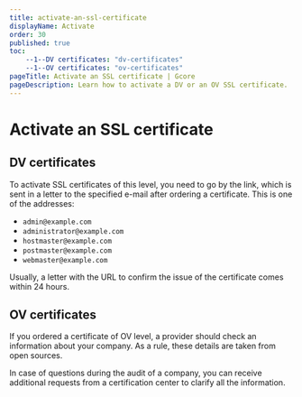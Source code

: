 ```yaml
---
title: activate-an-ssl-certificate
displayName: Activate
order: 30
published: true
toc:
    --1--DV certificates: "dv-certificates"
    --1--OV certificates: "ov-certificates"
pageTitle: Activate an SSL certificate | Gcore
pageDescription: Learn how to activate a DV or an OV SSL certificate.
---
```

# Activate an SSL certificate

## DV certificates

To activate SSL certificates of this level, you need to go by the link, which is sent in a letter to the specified e-mail after ordering a certificate. This is one of the addresses:

- ```admin@example.com```
- ```administrator@example.com```
- ```hostmaster@example.com```
- ```postmaster@example.com```
- ```webmaster@example.com```

Usually, a letter with the URL to confirm the issue of the certificate comes within 24 hours.

## OV certificates

If you ordered a certificate of OV level, a provider should check an information about your company. As a rule, these details are taken from open sources.

In case of questions during the audit of a company, you can receive additional requests from a certification center to clarify all the information.